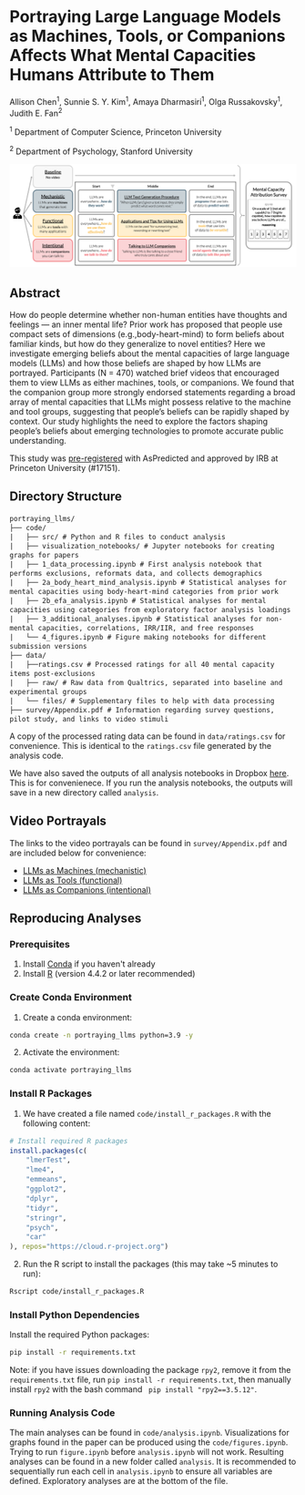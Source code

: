 # Portraying Large Language Models as Machines, Tools, or Companions Affects What Mental Capacities Humans Attribute to Them

Allison Chen<sup>1</sup>, Sunnie S. Y. Kim<sup>1</sup>, Amaya Dharmasiri<sup>1</sup>, Olga Russakovsky<sup>1</sup>, Judith E. Fan<sup>2</sup>

<sup>1</sup> Department of Computer Science, Princeton University

<sup>2</sup> Department of Psychology, Stanford University

![Teaser photo of experimental setup. Participants are assigned to one of four conditions where they watch videos portraying LLMs as machines, tools, or companions, or watch no video. Then all participants take the same mental capacity attribution survey](./teaser.png)

## Abstract

How do people determine whether non-human entities have thoughts and feelings — an inner mental life? Prior work has proposed that people use compact sets of dimensions (e.g.,body-heart-mind) to form beliefs about familiar kinds, but how do they generalize to novel entities? Here we investigate emerging beliefs about the mental capacities of large language models (LLMs) and how those beliefs are shaped by how LLMs are portrayed. Participants (N = 470) watched brief videos that encouraged them to view LLMs as either machines, tools, or companions. We found that the companion group more strongly endorsed statements regarding a broad array of mental capacities that LLMs might possess relative to the machine and tool groups, suggesting that people’s beliefs can be rapidly shaped by context. Our study highlights the need to explore the factors shaping people’s beliefs about emerging technologies to promote accurate public understanding.

This study was [pre-registered](https://aspredicted.org/vgdm-gjrm.pdf) with AsPredicted and approved by IRB at Princeton University (#17151).

## Directory Structure

```
portraying_llms/
├── code/
|   ├── src/ # Python and R files to conduct analysis
|   ├── visualization_notebooks/ # Jupyter notebooks for creating graphs for papers
|   ├── 1_data_processing.ipynb # First analysis notebook that performs exclusions, reformats data, and collects demographics
|   ├── 2a_body_heart_mind_analysis.ipynb # Statistical analyses for mental capacities using body-heart-mind categories from prior work
|   ├── 2b_efa_analysis.ipynb # Statistical analyses for mental capacities using categories from exploratory factor analysis loadings
|   ├── 3_additional_analyses.ipynb # Statistical analyses for non-mental capacities, correlations, IRR/IIR, and free responses
|   └── 4_figures.ipynb # Figure making notebooks for different submission versions
├── data/
|   ├──ratings.csv # Processed ratings for all 40 mental capacity items post-exclusions
|   ├── raw/ # Raw data from Qualtrics, separated into baseline and experimental groups
|   └── files/ # Supplementary files to help with data processing
├── survey/Appendix.pdf # Information regarding survey questions, pilot study, and links to video stimuli
```

A copy of the processed rating data can be found in `data/ratings.csv` for convenience. This is identical to the `ratings.csv` file generated by the analysis code.

We have also saved the outputs of all analysis notebooks in Dropbox [here](https://www.dropbox.com/scl/fi/92f4f9dgop88hf3qdxmio/analysis_outputs.zip?rlkey=qxgets6nsj4bufiyytg5up8yn&st=68hdiv8x&dl=0). This is for convenienece. If you run the analysis notebooks, the outputs will save in a new directory called `analysis`.

## Video Portrayals

The links to the video portrayals can be found in `survey/Appendix.pdf` and are included below for convenience:
* [LLMs as Machines (mechanistic)](https://tinyurl.com/portray-llms-machines)
* [LLMs as Tools (functional)](https://tinyurl.com/portray-llms-tools)
* [LLMs as Companions (intentional)](https://tinyurl.com/portray-llms-companions)

## Reproducing Analyses

### Prerequisites

1. Install [Conda](https://docs.conda.io/projects/conda/en/latest/user-guide/install/index.html) if you haven't already
2. Install [R](https://cran.r-project.org/) (version 4.4.2 or later recommended)

### Create Conda Environment

1. Create a conda environment:
```bash
conda create -n portraying_llms python=3.9 -y
```

2. Activate the environment:
```bash
conda activate portraying_llms
```

### Install R Packages

1. We have created a file named `code/install_r_packages.R` with the following content:
```R
# Install required R packages
install.packages(c(
    "lmerTest",
    "lme4",
    "emmeans",
    "ggplot2",
    "dplyr",
    "tidyr",
    "stringr",
    "psych",
    "car"
), repos="https://cloud.r-project.org")
```

2. Run the R script to install the packages (this may take ~5 minutes to run):
```bash
Rscript code/install_r_packages.R
```

### Install Python Dependencies

Install the required Python packages:
```bash
pip install -r requirements.txt
```

Note: if you have issues downloading the package `rpy2`, remove it from the     `requirements.txt` file, run `pip install -r requirements.txt`, then manually install `rpy2` with the bash command ` pip install "rpy2==3.5.12"`.

### Running Analysis Code

The main analyses can be found in `code/analysis.ipynb`. Visualizations for graphs found in the paper can be produced using the `code/figures.ipynb`. Trying to run `figure.ipynb` before `analysis.ipynb` will not work. Resulting analyses can be found in a new folder called `analysis`. It is recommended to sequentially run each cell in `analysis.ipynb` to ensure all variables are defined. Exploratory analyses are at the bottom of the file.
